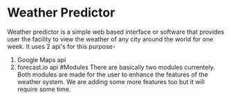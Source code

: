 # Weather Predictor
Weather predictor is a simple web based interface or software that provides user the facility to view the weather of any city around the world for one week. It uses 2 api's for this purpose-
1. Google Maps api
2. forecast.io api
#Modules
There are basically two modules currentely. Both modules are made for the user to enhance the features of the weather system. We are adding some more features too but it will require some time.
